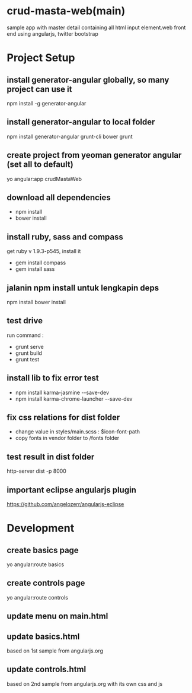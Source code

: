crud-masta-web(main)
==============

sample app with master detail containing all html input element.web front end using angularjs, twitter bootstrap 

# Project Setup
## install generator-angular globally, so many project can use it
npm install -g generator-angular

## install generator-angular to local folder
npm install generator-angular grunt-cli bower grunt

## create project from yeoman generator angular (set all to default)
yo angular:app crudMastaWeb

## download all dependencies
- npm install
- bower install

## install ruby, sass and compass
get ruby v 1.9.3-p545, install it
- gem install compass
- gem install sass

## jalanin npm install untuk lengkapin deps
npm install 
bower install 

## test drive
run command :
- grunt serve
- grunt build
- grunt test

## install lib to fix error test
- npm install karma-jasmine --save-dev
- npm install karma-chrome-launcher --save-dev

## fix css relations for dist folder
- change value in styles/main.scss : $icon-font-path
- copy fonts in vendor folder to /fonts folder

## test result in dist folder
http-server dist -p 8000

## important eclipse angularjs plugin
https://github.com/angelozerr/angularjs-eclipse

# Development
## create basics page
yo angular:route basics

## create controls page
yo angular:route controls

## update menu on main.html

## update basics.html
based on 1st sample from angularjs.org

## update controls.html
based on 2nd sample from angularjs.org
with its own css and js
